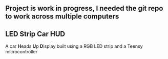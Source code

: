 ## Project is work in progress, I needed the git repo to work across multiple computers ##

## LED Strip Car HUD ##

A car **H**eads **U**p **D**isplay built using a RGB LED strip and a Teensy microcontroller